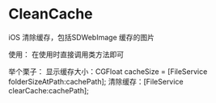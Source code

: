 # CleanCache
iOS 清除缓存，包括SDWebImage 缓存的图片

使用：
  在使用时直接调用类方法即可

举个栗子：
显示缓存大小：CGFloat cacheSize = [FileService folderSizeAtPath:cachePath];
清除缓存：[FileService clearCache:cachePath];

